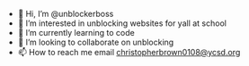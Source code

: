 - 👋 Hi, I’m @unblockerboss
- 👀 I’m interested in unblocking websites for yall at school
- 🌱 I’m currently learning to code
- 💞️ I’m looking to collaborate on unblocking
- 📫 How to reach me email christopherbrown0108@ycsd.org

